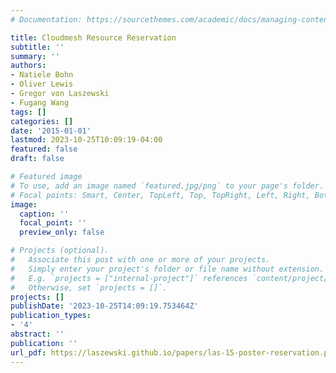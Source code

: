 ```yaml
---
# Documentation: https://sourcethemes.com/academic/docs/managing-content/

title: Cloudmesh Resource Reservation
subtitle: ''
summary: ''
authors:
- Natiele Bohn
- Oliver Lewis
- Gregor von Laszewski
- Fugang Wang
tags: []
categories: []
date: '2015-01-01'
lastmod: 2023-10-25T10:09:19-04:00
featured: false
draft: false

# Featured image
# To use, add an image named `featured.jpg/png` to your page's folder.
# Focal points: Smart, Center, TopLeft, Top, TopRight, Left, Right, BottomLeft, Bottom, BottomRight.
image:
  caption: ''
  focal_point: ''
  preview_only: false

# Projects (optional).
#   Associate this post with one or more of your projects.
#   Simply enter your project's folder or file name without extension.
#   E.g. `projects = ["internal-project"]` references `content/project/deep-learning/index.md`.
#   Otherwise, set `projects = []`.
projects: []
publishDate: '2023-10-25T14:09:19.753464Z'
publication_types:
- '4'
abstract: ''
publication: ''
url_pdf: https://laszewski.github.io/papers/las-15-poster-reservation.pdf
---
```


